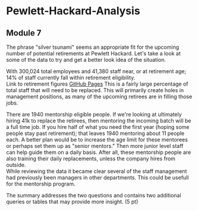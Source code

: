 # Pewlett-Hackard-Analysis
## Module 7

The phrase "silver tsunami" seems an appropriate fit for the upcoming number of potential retirements at Pewlett Hackard.  Let's take a look at some of the data to try and get a better look idea of the situation.

With 300,024 total employees and 41,380 staff near, or at retirement age;  14% of staff currently fall within retirement eligibility.  
Link to retirement figures [GitHub Pages](https://pages.github.com/)
This is a fairly large percentage of total staff that will need to be replaced. This will primarily create holes in management positions, as many of the upcoming retirees are in filling those jobs.

There are 1940 mentorship eligible people.  If we're looking at ultimately hiring 41k to replace the retirees, then mentoring the incoming batch will be a full time job.  If you hire half of what you need the first year (hoping some people stay past retirement); that leaves 1940 mentoring about 11 people each.  A better plan would be to increase the age limit for these mentorees or perhaps set them up as "senior mentors." Then more junior level staff can help guide them on a daily basis. After all, these mentorship people are also training their daily replacements, unless the company hires from outside.  
While reviewing the data it became clear several of the staff management had previously been managers in other departments. This could be usefull for the mentorship program.


The summary addresses the two questions and contains two additional queries or tables that may provide more insight. (5 pt)
